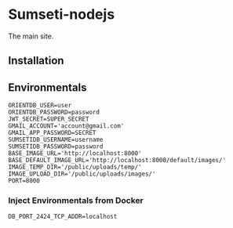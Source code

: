 # Sumseti-nodejs

The main site.

## Installation

## Environmentals

```shell
ORIENTDB_USER=user
ORIENTDB_PASSWORD=password
JWT_SECRET=SUPER_SECRET
GMAIL_ACCOUNT='account@gmail.com'
GMAIL_APP_PASSWORD=SECRET
SUMSETIDB_USERNAME=username
SUMSETIDB_PASSWORD=password
BASE_IMAGE_URL='http://localhost:8000'
BASE_DEFAULT_IMAGE_URL='http://localhost:8000/default/images/'
IMAGE_TEMP_DIR='/public/uploads/temp/'
IMAGE_UPLOAD_DIR='/public/uploads/images/'
PORT=8000
```

### Inject Environmentals from Docker
```shell
DB_PORT_2424_TCP_ADDR=localhost
```

